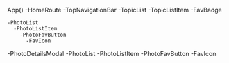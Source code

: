 

App()
  -HomeRoute
    -TopNavigationBar
      -TopicList
        -TopicListItem
      -FavBadge

    -PhotoList
      -PhotoListItem
        -PhotoFavButton
          -FavIcon

  -PhotoDetailsModal
    -PhotoList
    -PhotoListItem
      -PhotoFavButton
        -FavIcon
